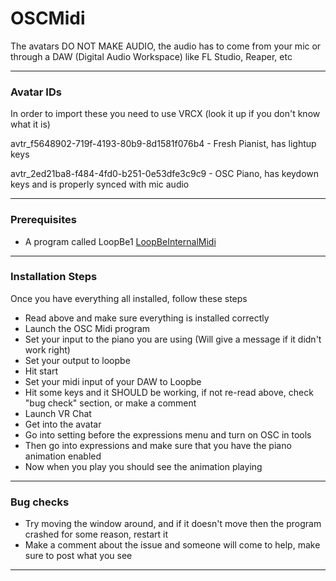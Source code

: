 # OSCMidi

The avatars DO NOT MAKE AUDIO, the audio has to come from your mic or through a DAW (Digital Audio Workspace) like FL Studio, Reaper, etc

-----------------------------------

### Avatar IDs

In order to import these you need to use VRCX (look it up if you don't know what it is)

avtr_f5648902-719f-4193-80b9-8d1581f076b4 - Fresh Pianist, has lightup keys

avtr_2ed21ba8-f484-4fd0-b251-0e53dfe3c9c9 - OSC Piano, has keydown keys and is properly synced with mic audio

-----------------------------------

### Prerequisites

- A program called LoopBe1 [LoopBeInternalMidi](https://nerds.de/en/download.html)

-----------------------------------

### Installation Steps

Once you have everything all installed, follow these steps

- Read above and make sure everything is installed correctly
- Launch the OSC Midi program
- Set your input to the piano you are using (Will give a message if it didn't work right)
- Set your output to loopbe
- Hit start
- Set your midi input of your DAW to Loopbe
- Hit some keys and it SHOULD be working, if not re-read above, check "bug check" section, or make a comment
- Launch VR Chat
- Get into the avatar
- Go into setting before the expressions menu and turn on OSC in tools
- Then go into expressions and make sure that you have the piano animation enabled
- Now when you play you should see the animation playing

-----------------------------------

### Bug checks

- Try moving the window around, and if it doesn't move then the program crashed for some reason, restart it
- Make a comment about the issue and someone will come to help, make sure to post what you see

-----------------------------------